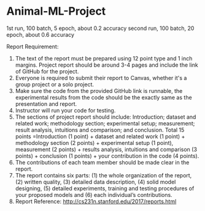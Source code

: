 # Animal-ML-Project
1st run, 100 batch, 5 epoch, about 0.2 accuracy
second run, 100 batch, 20 epoch, about 0.6 accuracy

Report Requirement:
1. The text of the report must be prepared using 12 point type and 1 inch
margins. Project report should be around 3-4 pages and include the
link of GitHub for the project.
2. Everyone is required to submit their report to Canvas, whether it's a
group project or a solo project.
3. Make sure the code from the provided GitHub link is runnable, the
experimental results from the code should be the exactly same as the
presentation and report.
4. Instructor will run your code for testing.
5. The sections of project report should include: Introduction; dataset and
related work; methodology section; experimental setup; measurement;
result analysis, intuitions and comparison; and conclusion.
Total 15 points =Introduction (1 point) + dataset and related work (1
point) + methodology section (2 points) + experimental setup (1 point),
measurement (2 points) + results analysis, intuitions and comparison
(3 points) + conclusion (1 points) + your contribution in the code (4
points).
6. The contributions of each team member should be made clear in the
report.
7. The report contains six parts: (1) the whole organization of the report, (2)
written quality, (3) detailed data description, (4) solid model designing,
(5) detailed experiments, training and testing procedures of your
proposed models and (6) each individual’s contributions.
8. Report Reference: http://cs231n.stanford.edu/2017/reports.html
